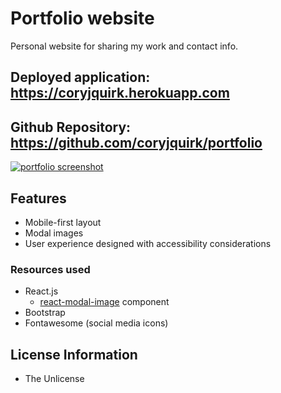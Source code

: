 # Portfolio website
Personal website for sharing my work and contact info.

## Deployed application: https://coryjquirk.herokuapp.com
## Github Repository: https://github.com/coryjquirk/portfolio

<a href="coryjquirk.herokuapp.com"><img src="https://raw.githubusercontent.com/coryjquirk/portfolio/master/client/public/assets/images/demo.gif" alt="portfolio screenshot"/></a>

## Features
* Mobile-first layout
* Modal images
* User experience designed with accessibility considerations

### Resources used
* React.js
    * [react-modal-image](https://github.com/aautio/react-modal-image) component
* Bootstrap
* Fontawesome (social media icons)

## License Information
* The Unlicense


